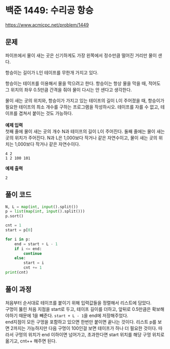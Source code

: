 # 백준 1449: 수리공 항승

https://www.acmicpc.net/problem/1449

## 문제

파이프에서 물이 새는 곳은 신기하게도 가장 왼쪽에서 정수만큼 떨어진 거리만 물이 샌다.

항승이는 길이가 L인 테이프를 무한개 가지고 있다.

항승이는 테이프를 이용해서 물을 막으려고 한다. 항승이는 항상 물을 막을 때, 적어도 그 위치의 좌우 0.5만큼 간격을 줘야 물이 다시는 안 샌다고 생각한다.

물이 새는 곳의 위치와, 항승이가 가지고 있는 테이프의 길이 L이 주어졌을 때, 항승이가 필요한 테이프의 최소 개수를 구하는 프로그램을 작성하시오. 테이프를 자를 수 없고, 테이프를 겹쳐서 붙이는 것도 가능하다. <br><br>
**예제 입력**  
첫째 줄에 물이 새는 곳의 개수 N과 테이프의 길이 L이 주어진다. 둘째 줄에는 물이 새는 곳의 위치가 주어진다. N과 L은 1,000보다 작거나 같은 자연수이고, 물이 새는 곳의 위치는 1,000보다 작거나 같은 자연수이다.

```
4 2
1 2 100 101
```

**예제 출력**

```
2
```

## 풀이 코드

```python
N, L = map(int, input().split())
p = list(map(int, input().split()))
p.sort()

cnt = 1
start = p[0]

for i in p:
    end = start + L - 1
    if i <= end:
        continue
    else:
        start = i
        cnt += 1
print(cnt)
```

## 풀이 과정

처음부터 순서대로 테이프를 붙이기 위해 입력값들을 정렬해서 리스트에 담았다.  
구멍이 뚫린 처음 지점을 start로 두고, 테이프 길이를 더하고, 앞뒤로 0.5만큼은 확보해야하기 때문에 1을 빼준다. `start + L - 1`을 end에 저장해주었다.  
end지점이 모든 구멍을 포함하고 있으면 한번만 붙이면 끝나는 것이다. 리스트 p를 보면 2까지는 가능하지만 다음 구멍이 100인걸 보면 테이프가 하나 더 필요한 것이다. 따라서 구멍의 위치가 end 이하이면 넘어가고, 초과한다면 start 위치를 해당 구멍 위치로 옮기고, cnt++ 해주면 된다.

